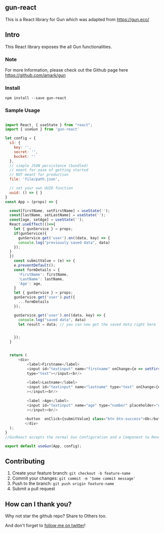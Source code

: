 ## gun-react

This is a React library for Gun which was adapted from https://gun.eco/



## Intro

This React library exposes the all Gun functionalities.

### Note
For more Information, please check out the Github page here https://github.com/amark/gun 

### Install
```
npm install --save gun-react
```


### Sample Usage

```javascript

import React, { useState } from "react";
import { useGun } from 'gun-react'

let config = {
  s3: {
    key: '',
    secret: '',
    bucket: ''
  },
  // simple JSON persistence (bundled)
  // meant for ease of getting started
  // NOT meant for production
  file: 'file/path.json',

  // set your own UUID function
  uuid: () => { }
}
const App = (props) => {

  const[firstName, setFirstName] = useState('');
  const[lastName, setLastName] = useState('');
  const[age, setAge] = useState(''); 
  React.useEffect(()=>{
    let { gunService } = props;
    if(gunService){
      gunService.get('user').on((data, key) => {
      console.log("previously saved data", data)
    });
  }
  })
    const submitValue = (e) => {
    e.preventDefault();
    const formDetails = {
      'FirstName': firstName,
      'LastName': lastName,
      'Age': age,
    }
    let { gunService } = props;
    gunService.get('user').put({
      ...formDetails
    });

    gunService.get('user').on((data, key) => {
      console.log("saved data", data)
      let result = data; // you can now get the saved data right here


    });
  }


  return (
      <div>
          <label>Firstname</label>
          <input id="textinput" name="firstname" onChange={e => setFirstName(e.target.value)} 
          type="text"></input><br/>
          
          <label>Lastname</label>
          <input id="textinput" name="lastname" type="text" onChange={e => setLastName(e.target.value)} 
          ></input><br/>
           
          <label >Age</label>
          <input id="textinput" name="age" type="number" placeholder="Age" onChange={e => setAge(e.target.value)}
          ></input><br/>
          
         <button  onClick={submitValue} class="btn btn-success">Ok</button>
         </div>
  );
}
//GunReact accepts the normal Gun Configuration and a Component to Render and then returns gunService as a Property

export default useGun(App, config);


```



## Contributing
1. Create your feature branch: `git checkout -b feature-name`
2. Commit your changes: `git commit -m 'Some commit message'`
3. Push to the branch: `git push origin feature-name`
4. Submit a pull request 

## How can I thank you?

Why not star the github repo? Share to Others too.

And don't forget to [follow me on twitter](https://twitter.com/allindeveloper)!



